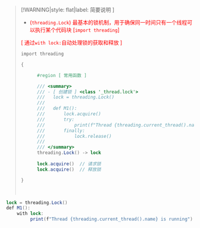 <br/>

>[!WARNING|style: flat|label: 简要说明 ]
>
>- <span style='color:red'>(`threading.Lock`) 最基本的锁机制，用于确保同一时间只有一个线程可以执行某个代码块 [`import threading`]</span>
>
>  <span style='color:red'>[ 通过`with lock:`自动处理锁的获取和释放 ]</span>
>
>
>```csharp
>import threading
>
>{
>
>       #region [ 常用函数 ]
>
>       /// <summary>
>       /// - [ 创建锁 ] <class '_thread.lock'>
>       ///   lock = threading.Lock()
>       ///   
>       ///   def M1():
>       ///       lock.acquire()
>       ///       try:
>       ///           print(f"Thread {threading.current_thread().name} is running")
>       ///       finally:
>       ///           lock.release()
>       /// 
>       /// </summary>
>       threading.Lock() -> lock 
>     
>       lock.acquire()  // 请求锁
>       lock.acquire()  // 释放锁
>
>}
>
>
>```
>
>
>
><br/>

```csharp
lock = threading.Lock()
def M1():
    with lock:
         print(f"Thread {threading.current_thread().name} is running")
            
            
```







